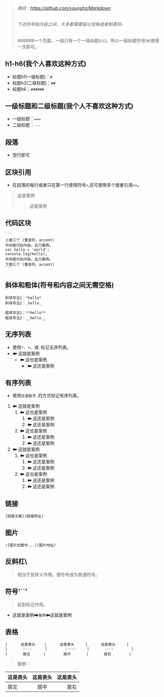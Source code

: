> ###### 摘自：https://github.com/younghz/Markdown
> ###### 下述符号和内容之间，大多都需要留以空格或者制表符。
> ######一个页面，一般只有一个一级标题(`h1`)，所以一级标题符号(`#`)使用一次即可。

## h1-h6(我个人喜欢这种方式)
* 标题h1(一级标题)：`#`
* 标题h2(二级标题)：`##`
* 标题h6：`######`

## 一级标题和二级标题(我个人不喜欢这种方式)
* 一级标题：`===`
* 二级标题：`---`

## 段落
* 空行即可

## 区块引用
* 在段落的每行或者只在第一行使用符号`>`,还可使用多个嵌套引用`>>`。
> 这是案例
>> 这是案例

## 代码区块
````
```
上面三个`(重音符，accent)
中间是代码内容。此乃案例。
var hello = 'world';
console.log(hello);
中间是代码内容。此乃案例。
下面三个`(重音符，accent)
```
````

## 斜体和粗体(符号和内容之间无需空格)
```
斜体写法1：*hello*
斜体写法2：_hello_

粗体写法1：**hello**
粗体写法2：__hello__
```

## 无序列表
* 使用`*`、`+`、或`-`标记无序列表。
* ⬅ 这就是案例
    - ⬅ 这也是案例
        - ⬅ 这还是案例

## 有序列表
* 使用`任意数字.`的方式标记有序列表。
1. ⬅ 这就是案例
    1. ⬅ 这也是案例
        1. ⬅ 这还是案例
        1. ⬅ 这还是案例
    1. ⬅ 这也是案例
        1. ⬅ 这还是案例
        1. ⬅ 这还是案例
1. ⬅ 这就是案例
    1. ⬅ 这也是案例
        1. ⬅ 这还是案例
        1. ⬅ 这还是案例
    1. ⬅ 这也是案例
        1. ⬅ 这还是案例
        1. ⬅ 这还是案例

## 链接
```
[链接文案](链接网址)
```

## 图片
```
![图片加载中...](图片地址)
```

## 反斜杠\
> 相当于反转义作用。使符号成为普通符号。

## 符号'``'
> 起到标记作用。
* 这就是案例➡`案例`⬅这就是案例

## 表格
```
|      这是表头    |      这是表头     |      这是表头     |
|       :---      |        :---:     |       ---:        |
|       居左      |        居中       |       居右        |
```

> 案例：

|      这是表头    |      这是表头     |      这是表头     |
|       :---      |        :---:     |       ---:        |
|       居左      |        居中       |       居右        |
